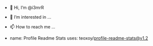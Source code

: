 - 👋 Hi, I’m @i3mrR
- 👀 I’m interested in ...
- 📫 How to reach me ...


- name: Profile Readme Stats
  uses: teoxoy/profile-readme-stats@v1.2

